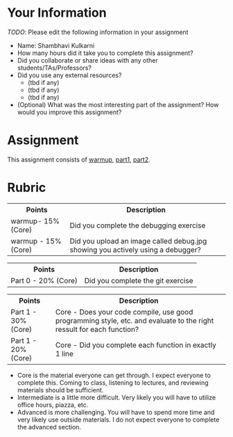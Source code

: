 # Your Information

*TODO*: Please edit the following information in your assignment

* Name: Shambhavi Kulkarni
* How many hours did it take you to complete this assignment? 
* Did you collaborate or share ideas with any other students/TAs/Professors? 
* Did you use any external resources? 
  * (tbd if any)
  * (tbd if any)
  * (tbd if any)
* (Optional) What was the most interesting part of the assignment? How would you improve this assignment?

# Assignment

This assignment consists of [warmup](./warmup), [part1](./part1), [part2](./part2).

# Rubric


<table>
  <tbody>
    <tr>
      <th>Points</th>
      <th align="center">Description</th>
    </tr>
    <tr>
      <td>warmup- 15% (Core)</td>
      <td align="left">Did you complete the debugging exercise</td>
    </tr>
    <tr>
      <td>warmup - 15% (Core)</td>
      <td align="left">Did you upload an image called debug.jpg showing you actively using a debugger?</td>
    </tr>
    <tr>
  </tbody>
</table>

<table>
  <tbody>
    <tr>
      <th>Points</th>
      <th align="center">Description</th>
    </tr>
    <tr>
      <td>Part 0 - 20% (Core)</td>
      <td align="left">Did you complete the git exercise</td>
    </tr>
    <tr>
  </tbody>
</table>

<table>
  <tbody>
    <tr>
      <th>Points</th>
      <th align="center">Description</th>
    </tr>
    <tr>
      <td>Part 1 - 30% (Core)</td>
      <td align="left">Core - Does your code compile, use good programming style, etc. and evaluate to the right ressult for each function?</td>
    </tr>
     <tr>
      <td>Part 1 - 20% (Core)</td>
      <td align="left">Core - Did you complete each function in exactly 1 line</td>
    </tr>    
  </tbody>
</table>

* Core is the material everyone can get through. I expect everyone to complete this. Coming to class, listening to lectures, and reviewing materials should be sufficient.
* Intermediate is a little more difficult. Very likely you will have to utilize office hours, piazza, etc.
* Advanced is more challenging. You will have to spend more time and very likely use outside materials. I do not expect everyone to complete the advanced section.
